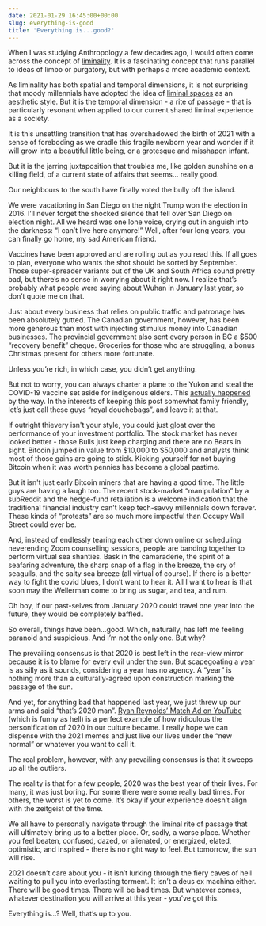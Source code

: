 ```yaml
---
date: 2021-01-29 16:45:00+00:00
slug: everything-is-good
title: 'Everything is...good?'
---
```


When I was studying Anthropology a few decades ago, I would often come across the concept of [liminality](https://en.wikipedia.org/wiki/Liminality). It is a fascinating concept that runs parallel to ideas of limbo or purgatory, but with perhaps a more academic context.

As liminality has both spatial and temporal dimensions, it is not surprising that moody millennials have adopted the idea of [liminal spaces](https://aesthetics.fandom.com/wiki/Liminal_Space) as an aesthetic style. But it is the temporal dimension - a rite of passage - that is particularly resonant when applied to our current shared liminal experience as a society.

It is this unsettling transition that has overshadowed the birth of 2021 with a sense of foreboding as we cradle this fragile newborn year and wonder if it will grow into a beautiful little being, or a grotesque and misshapen infant.

But it is the jarring juxtaposition that troubles me, like golden sunshine on a killing field, of a current state of affairs that seems… really good.

<!--more-->

Our neighbours to the south have finally voted the bully off the island.

We were vacationing in San Diego on the night Trump won the election in 2016. I’ll never forget the shocked silence that fell over San Diego on election night. All we heard was one lone voice, crying out in anguish into the darkness: “I can’t live here anymore!” Well, after four long years, you can finally go home, my sad American friend.

Vaccines have been approved and are rolling out as you read this. If all goes to plan, everyone who wants the shot should be sorted by September. Those super-spreader variants out of the UK and South Africa sound pretty bad, but there’s no sense in worrying about it right now. I realize that’s probably what people were saying about Wuhan in January last year, so don’t quote me on that.

Just about every business that relies on public traffic and patronage has been absolutely gutted. The Canadian government, however, has been more generous than most with injecting stimulus money into Canadian businesses. The provincial government also sent every person in BC a $500 “recovery benefit” cheque. Groceries for those who are struggling, a bonus Christmas present for others more fortunate.

Unless you’re rich, in which case, you didn’t get anything.

But not to worry, you can always charter a plane to the Yukon and steal the COVID-19 vaccine set aside for indigenous elders. This [actually happened](https://www.cbc.ca/news/canada/north/great-canadian-gaming-ceo-yukon-covid-vaccines-1.5886734) by the way. In the interests of keeping this post somewhat family friendly, let’s just call these guys “royal douchebags”, and leave it at that.

If outright thievery isn't your style, you could just gloat over the performance of your investment portfolio. The stock market has never looked better - those Bulls just keep charging and there are no Bears in sight. Bitcoin jumped in value from $10,000 to $50,000 and analysts think most of those gains are going to stick. Kicking yourself for not buying Bitcoin when it was worth pennies has become a global pastime.

But it isn't just early Bitcoin miners that are having a good time. The little guys are having a laugh too. The recent stock-market “manipulation” by a subReddit and the hedge-fund retaliation is a welcome indication that the traditional financial industry can’t keep tech-savvy millennials down forever. These kinds of “protests” are so much more impactful than Occupy Wall Street could ever be.

And, instead of endlessly tearing each other down online or scheduling neverending Zoom counselling sessions, people are banding together to perform virtual sea shanties. Bask in the camaraderie, the spirit of a seafaring adventure, the sharp snap of a flag in the breeze, the cry of seagulls, and the salty sea breeze (all virtual of course). If there is a better way to fight the covid blues, I don’t want to hear it. All I want to hear is that soon may the Wellerman come to bring us sugar, and tea, and rum.

Oh boy, if our past-selves from January 2020 could travel one year into the future, they would be completely baffled. 

So overall, things have been...good. Which, naturally, has left me feeling paranoid and suspicious. And I’m not the only one. But why?

The prevailing consensus is that 2020 is best left in the rear-view mirror because it is to blame for every evil under the sun. But scapegoating a year is as silly as it sounds, considering a year has no agency. A “year” is nothing more than a culturally-agreed upon construction marking the passage of the sun.

And yet, for anything bad that happened last year, we just threw up our arms and said “that’s 2020 man”. [Ryan Reynolds’ Match Ad on YouTube](https://youtu.be/KABSYzPqTTg) (which is funny as hell) is a perfect example of how ridiculous the personification of 2020 in our culture became. I really hope we can dispense with the 2021 memes and just live our lives under the “new normal” or whatever you want to call it.

The real problem, however, with any prevailing consensus is that it sweeps up all the outliers.

The reality is that for a few people, 2020 was the best year of their lives. For many, it was just boring. For some there were some really bad times. For others, the worst is yet to come. It’s okay if your experience doesn’t align with the zeitgeist of the time.

We all have to personally navigate through the liminal rite of passage that will ultimately bring us to a better place. Or, sadly, a worse place. Whether you feel beaten, confused, dazed, or alienated, or energized, elated, optimistic, and inspired - there is no right way to feel. But tomorrow, the sun will rise.

2021 doesn’t care about you - it isn’t lurking through the fiery caves of hell waiting to pull you into everlasting torment. It isn’t a deus ex machina either. There will be good times. There will be bad times. But whatever comes, whatever destination you will arrive at this year - you’ve got this.

Everything is…? Well, that’s up to you.